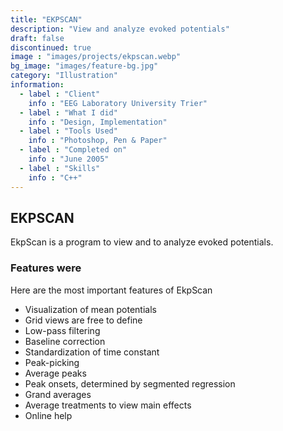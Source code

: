 ```yaml
---
title: "EKPSCAN"
description: "View and analyze evoked potentials"
draft: false
discontinued: true
image : "images/projects/ekpscan.webp"
bg_image: "images/feature-bg.jpg"
category: "Illustration"
information:
  - label : "Client"
    info : "EEG Laboratory University Trier"
  - label : "What I did"
    info : "Design, Implementation"
  - label : "Tools Used"
    info : "Photoshop, Pen & Paper"
  - label : "Completed on"
    info : "June 2005"
  - label : "Skills"
    info : "C++"
---
```


## EKPSCAN

EkpScan is a program to view and to analyze evoked potentials.


### Features were

Here are the most important features of EkpScan

* Visualization of mean potentials
* Grid views are free to define
* Low-pass filtering
* Baseline correction
* Standardization of time constant
* Peak-picking
* Average peaks
* Peak onsets, determined by segmented regression
* Grand averages
* Average treatments to view main effects
* Online help